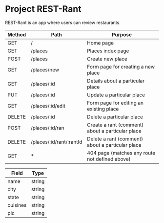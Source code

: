 # Project REST-Rant

REST-Rant is an app where users can review restaurants.

| Method        | Path          |   Purpose    |
| ------------- | ------------- |------------- |
| GET           | /             |   Home page           |
| GET           | /places       |   Places index page         |
| POST          | /places       |   Create new place           |   
| GET           | /places/new   |   Form page for creating a new place           |
| GET           | /places/:id   |   Details about a particular place           |
| PUT           | /places/:id   |   Update a particular place           |
| GET           |/places/:id/edit|  Form page for editing an existing place           |
| DELETE        | /places/:id   |   Delete a particular place           | 
| POST          |/places/:id/ran|   Create a rant (comment) about a particular place           |
| DELETE        |/places/:id/rant/:rantId| Delete a rant (comment) about a particular place             |
| GET           | *             |    404 page (matches any route not defined above)  |


| Field | Type  |
| ------ |----- |
| name | string |
| city | string |
| state | string |
| cuisines | string |
| pic | string |


